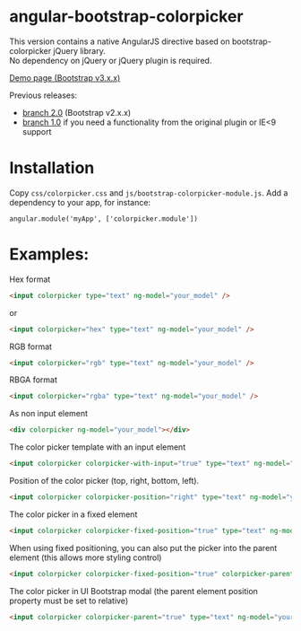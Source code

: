 angular-bootstrap-colorpicker
=============================

This version contains a native AngularJS directive based on bootstrap-colorpicker jQuery library.<br />
No dependency on jQuery or jQuery plugin is required.<br />

<a href="http://cdpn.io/tyKGL" target="_blank">Demo page (Bootstrap v3.x.x)</a>

Previous releases:
  - <a href="https://github.com/buberdds/angular-bootstrap-colorpicker/tree/2.0">branch 2.0</a> (Bootstrap v2.x.x)
  - <a href="https://github.com/buberdds/angular-bootstrap-colorpicker/tree/1.0.0">branch 1.0</a> if you need a functionality from the original plugin or IE&lt;9 support

Installation
===============================
Copy `css/colorpicker.css` and `js/bootstrap-colorpicker-module.js`.
Add a dependency to your app, for instance:

    angular.module('myApp', ['colorpicker.module'])

Examples:
===============================

Hex format
```html
<input colorpicker type="text" ng-model="your_model" />
```
or
```html
<input colorpicker="hex" type="text" ng-model="your_model" />
```

RGB format
```html
<input colorpicker="rgb" type="text" ng-model="your_model" />
```

RBGA format
```html
<input colorpicker="rgba" type="text" ng-model="your_model" />
```

As non input element
```html
<div colorpicker ng-model="your_model"></div>
```

The color picker template with an input element
```html
<input colorpicker colorpicker-with-input="true" type="text" ng-model="your_model" />
```

Position of the color picker (top, right, bottom, left).
```html
<input colorpicker colorpicker-position="right" type="text" ng-model="your_model" />
```

The color picker in a fixed element
```html
<input colorpicker colorpicker-fixed-position="true" type="text" ng-model="your_model" />
```

When using fixed positioning, you can also put the picker into the parent element (this allows more styling control)
```html
<input colorpicker colorpicker-fixed-position="true" colorpicker-parent="true" type="text" ng-model="your_model" />
```

The color picker in UI Bootstrap modal (the parent element position property must be set to relative)
```html
<input colorpicker colorpicker-parent="true" type="text" ng-model="your_model" />
```
